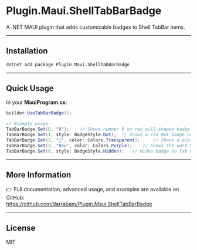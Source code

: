 # Plugin.Maui.ShellTabBarBadge

A .NET MAUI plugin that adds customizable badges to Shell TabBar items.

------------------------------------------------------------------------

## Installation

``` bash
dotnet add package Plugin.Maui.ShellTabBarBadge
```

------------------------------------------------------------------------

## Quick Usage

In your **MauiProgram.cs**:

``` csharp
builder.UseTabBarBadge();

// Example usage
TabBarBadge.Set(0, "9");	// Shows number 9 on red pill-shaped badge on Tab 0
TabBarBadge.Set(1, style: BadgeStyle.Dot);	// Shows a red Dot badge on Tab 1
TabBarBadge.Set(2, "🍕", color: Colors.Transparent);		// Shows a pizza badge on Tab 2
TabBarBadge.Set(3, "New", color: Colors.Purple);	// Shows the word New on purple pill-shaped badge on Tab 3
TabBarBadge.Set(0, style: BadgeStyle.Hidden);	// Hides badge on Tab 0
```

------------------------------------------------------------------------

## More Information

👉 Full documentation, advanced usage, and examples are available on
GitHub:\
<https://github.com/darrabam/Plugin.Maui.ShellTabBarBadge>

------------------------------------------------------------------------

## License

MIT
